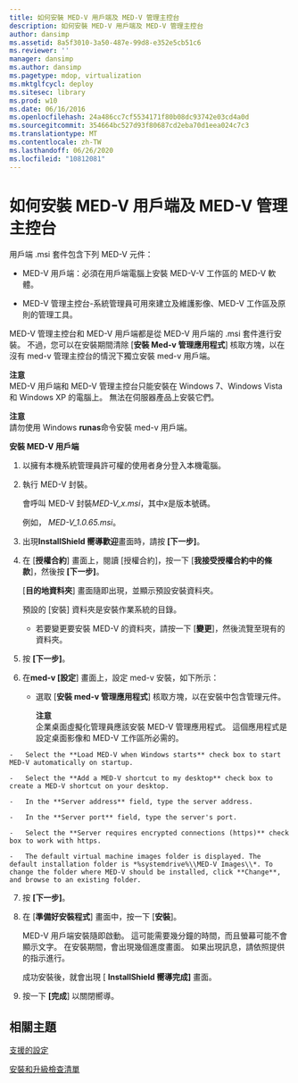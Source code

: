 ```yaml
---
title: 如何安裝 MED-V 用戶端及 MED-V 管理主控台
description: 如何安裝 MED-V 用戶端及 MED-V 管理主控台
author: dansimp
ms.assetid: 8a5f3010-3a50-487e-99d8-e352e5cb51c6
ms.reviewer: ''
manager: dansimp
ms.author: dansimp
ms.pagetype: mdop, virtualization
ms.mktglfcycl: deploy
ms.sitesec: library
ms.prod: w10
ms.date: 06/16/2016
ms.openlocfilehash: 24a486cc7cf5534171f80b08dc93742e03cd4a0d
ms.sourcegitcommit: 354664bc527d93f80687cd2eba70d1eea024c7c3
ms.translationtype: MT
ms.contentlocale: zh-TW
ms.lasthandoff: 06/26/2020
ms.locfileid: "10812081"
---
```

# 如何安裝 MED-V 用戶端及 MED-V 管理主控台


用戶端 .msi 套件包含下列 MED-V 元件：

-   MED-V 用戶端：必須在用戶端電腦上安裝 MED-V-V 工作區的 MED-V 軟體。

-   MED-V 管理主控台-系統管理員可用來建立及維護影像、MED-V 工作區及原則的管理工具。

MED-V 管理主控台和 MED-V 用戶端都是從 MED-V 用戶端的 .msi 套件進行安裝。 不過，您可以在安裝期間清除 [**安裝 Med-v 管理應用程式**] 核取方塊，以在沒有 med-v 管理主控台的情況下獨立安裝 med-v 用戶端。

**注意**  
MED-V 用戶端和 MED-V 管理主控台只能安裝在 Windows 7、Windows Vista 和 Windows XP 的電腦上。 無法在伺服器產品上安裝它們。



**注意**  
請勿使用 Windows **runas**命令安裝 med-v 用戶端。



**安裝 MED-V 用戶端**

1.  以擁有本機系統管理員許可權的使用者身分登入本機電腦。

2.  執行 MED-V 封裝。

    會呼叫 MED-V 封裝*MED-V\_x.msi*，其中*x*是版本號碼。

    例如， *MED-V\_1.0.65.msi*。

3.  出現**InstallShield 嚮導歡迎**畫面時，請按 **[下一步]**。

4.  在 [**授權合約**] 畫面上，閱讀 [授權合約]，按一下 [**我接受授權合約中的條款**]，然後按 **[下一步]**。

    [**目的地資料夾**] 畫面隨即出現，並顯示預設安裝資料夾。

    預設的 [安裝] 資料夾是安裝作業系統的目錄。

    -   若要變更要安裝 MED-V 的資料夾，請按一下 [**變更**]，然後流覽至現有的資料夾。

5.  按 **\[下一步\]**。

6.  在**med-v [設定**] 畫面上，設定 med-v 安裝，如下所示：

    -   選取 [**安裝 med-v 管理應用程式**] 核取方塊，以在安裝中包含管理元件。

        **注意**  
        企業桌面虛擬化管理員應該安裝 MED-V 管理應用程式。 這個應用程式是設定桌面影像和 MED-V 工作區所必需的。



~~~
-   Select the **Load MED-V when Windows starts** check box to start MED-V automatically on startup.

-   Select the **Add a MED-V shortcut to my desktop** check box to create a MED-V shortcut on your desktop.

-   In the **Server address** field, type the server address.

-   In the **Server port** field, type the server's port.

-   Select the **Server requires encrypted connections (https)** check box to work with https.

-   The default virtual machine images folder is displayed. The default installation folder is *%systemdrive%\\MED-V Images\\*. To change the folder where MED-V should be installed, click **Change**, and browse to an existing folder.
~~~

7. 按 **\[下一步\]**。

8. 在 [**準備好安裝程式**] 畫面中，按一下 [**安裝**]。

   MED-V 用戶端安裝隨即啟動。 這可能需要幾分鐘的時間，而且螢幕可能不會顯示文字。 在安裝期間，會出現幾個進度畫面。 如果出現訊息，請依照提供的指示進行。

   成功安裝後，就會出現 [ **InstallShield 嚮導完成]** 畫面。

9. 按一下 **[完成**] 以關閉嚮導。

## 相關主題


[支援的設定](supported-configurationsmedv-orientation.md)

[安裝和升級檢查清單](installation-and-upgrade-checklists.md)









